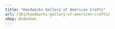 ```yaml
---
title: "Handworks Gallery of American Crafts"
url: /161/handworks-gallery-of-american-crafts/
shop: Andenken
---
```

